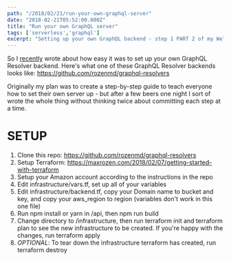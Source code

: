 ```yaml
---
path: "/2018/02/21/run-your-own-graphql-server"
date: "2018-02-21T05:52:00.000Z"
title: "Run your own GraphQL server"
tags: ['serverless','graphql']
excerpt: "Setting up your own GraphQL backend - step 1 PART 2 of my Welcome to GraphQL resolvers series"
---
```


So I
[recently](https://maxrozen.com/2018/02/11/setting-up-graphql-backend-resolver)
wrote about how easy it was to set up your own GraphQL Resolver backend. Here's
what one of these GraphQL Resolver backends looks like:
https://github.com/rozenmd/graphql-resolvers

Originally my plan was to create a step-by-step guide to teach everyone how to
set their own server up - but after a few beers one night I sort of wrote the
whole thing without thinking twice about committing each step at a time.

# SETUP

1.  Clone this repo: https://github.com/rozenmd/graphql-resolvers
2.  Setup Terraform:
    https://maxrozen.com/2018/02/07/getting-started-with-terraform
3.  Setup your Amazon account according to the instructions in the repo
4.  Edit infrastructure/vars.tf, set up all of your variables
5.  Edit infrastructure/backend.tf, copy your Domain name to bucket and key, and
    copy your aws_region to region (variables don't work in this one file)
6.  Run npm install or yarn in /api, then npm run build
7.  Change directory to /infrastructure, then run terraform init and terraform
    plan to see the new infrastructure to be created. If you're happy with the
    changes, run terraform apply
8.  _OPTIONAL_: To tear down the infrastructure terraform has created, run
    terraform destroy
